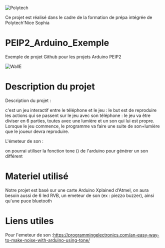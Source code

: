 ![Polytech](http://www.polytechnice.fr/jahia/jsp/jahia/templates/inc/img/polytech_nice-sophia.png)

Ce projet est réalisé dans le cadre de la formation de prépa intégrée de Polytech'Nice Sophia

# PEIP2_Arduino_Exemple
Exemple de projet Github pour les projets Arduino PEIP2

![WallE](https://www.clubjouet.com/PREXTRA/docs/7011897.jpg)



# Description du projet

Description du projet :

c'est un jeu interactif entre le téléphone et le jeu :
le but est de reproduire les actions qui se passent sur le jeu avec son téléphone :
le jeu va être diviser en 6 parties, toutes avec une lumière et un son qui lui est propre.
Lorsque le jeu commence, le programme va faire une suite de son+lumière que le joueur devra reproduire.

L'émeteur de son :

on pourrai utiliser la fonction tone () de l'arduino pour générer un son différent

# Materiel utilisé

Notre projet est basé sur une carte Arduino Xplained d'Atmel, on aura besoin aussi de 6 led RVB, un emeteur de son (ex : piezzo buzzer), 
ainsi qu'une puce bluetooth

# Liens utiles

Pour l'emeteur de son :https://programmingelectronics.com/an-easy-way-to-make-noise-with-arduino-using-tone/

